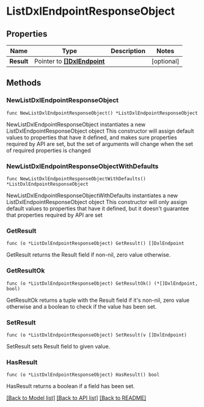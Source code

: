 # ListDxlEndpointResponseObject

## Properties

Name | Type | Description | Notes
------------ | ------------- | ------------- | -------------
**Result** | Pointer to [**[]DxlEndpoint**](DxlEndpoint.md) |  | [optional] 

## Methods

### NewListDxlEndpointResponseObject

`func NewListDxlEndpointResponseObject() *ListDxlEndpointResponseObject`

NewListDxlEndpointResponseObject instantiates a new ListDxlEndpointResponseObject object
This constructor will assign default values to properties that have it defined,
and makes sure properties required by API are set, but the set of arguments
will change when the set of required properties is changed

### NewListDxlEndpointResponseObjectWithDefaults

`func NewListDxlEndpointResponseObjectWithDefaults() *ListDxlEndpointResponseObject`

NewListDxlEndpointResponseObjectWithDefaults instantiates a new ListDxlEndpointResponseObject object
This constructor will only assign default values to properties that have it defined,
but it doesn't guarantee that properties required by API are set

### GetResult

`func (o *ListDxlEndpointResponseObject) GetResult() []DxlEndpoint`

GetResult returns the Result field if non-nil, zero value otherwise.

### GetResultOk

`func (o *ListDxlEndpointResponseObject) GetResultOk() (*[]DxlEndpoint, bool)`

GetResultOk returns a tuple with the Result field if it's non-nil, zero value otherwise
and a boolean to check if the value has been set.

### SetResult

`func (o *ListDxlEndpointResponseObject) SetResult(v []DxlEndpoint)`

SetResult sets Result field to given value.

### HasResult

`func (o *ListDxlEndpointResponseObject) HasResult() bool`

HasResult returns a boolean if a field has been set.


[[Back to Model list]](../README.md#documentation-for-models) [[Back to API list]](../README.md#documentation-for-api-endpoints) [[Back to README]](../README.md)


